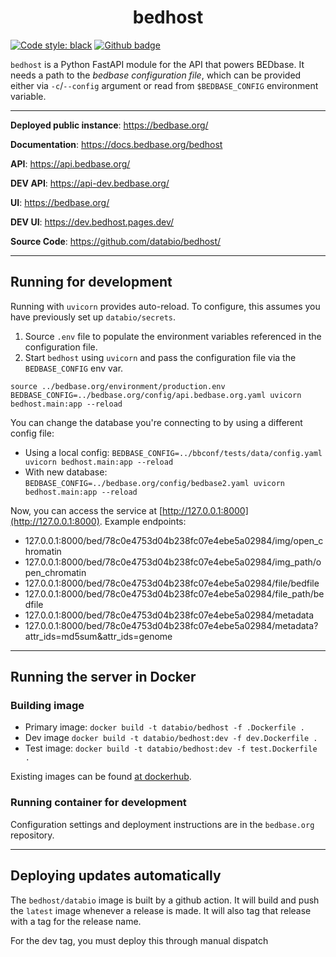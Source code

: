 <h1 align="center">bedhost</h1>

[![Code style: black](https://img.shields.io/badge/code%20style-black-000000.svg)](https://github.com/psf/black)
[![Github badge](https://img.shields.io/badge/source-github-354a75?logo=github)](https://github.com/databio/bedhost)


`bedhost` is a Python FastAPI module for the API that powers BEDbase.
It needs a path to the *bedbase configuration file*, which can be provided either via `-c`/`--config` argument or read from `$BEDBASE_CONFIG` environment variable. 

---
**Deployed public instance**: <a href="https://bedbase.org/" target="_blank">https://bedbase.org/</a>

**Documentation**: <a href="https://docs.bedbase.org/" target="_blank">https://docs.bedbase.org/bedhost</a>

**API**: <a href="https://api.bedbase.org/" target="_blank">https://api.bedbase.org/</a>

**DEV API**: <a href="https://dev.bedbase.org/" target="_blank">https://api-dev.bedbase.org/</a>

**UI**: <a href="https://bedbase.org/" target="_blank">https://bedbase.org/</a>

**DEV UI**: <a href="https://dev.bedhost.pages.dev/" target="_blank">https://dev.bedhost.pages.dev/</a>

**Source Code**: <a href="https://github.com/databio/bedhost/" target="_blank">https://github.com/databio/bedhost/</a>

---

## Running for development

Running with `uvicorn` provides auto-reload. To configure, this assumes you have previously set up `databio/secrets`. 

1. Source `.env` file to populate the environment variables referenced in the configuration file.
2. Start `bedhost` using `uvicorn` and pass the configuration file via the `BEDBASE_CONFIG` env var.


```console
source ../bedbase.org/environment/production.env
BEDBASE_CONFIG=../bedbase.org/config/api.bedbase.org.yaml uvicorn bedhost.main:app --reload
```

You can change the database you're connecting to by using a different config file:
- Using a local config: `BEDBASE_CONFIG=../bbconf/tests/data/config.yaml uvicorn bedhost.main:app --reload`
- With new database: `BEDBASE_CONFIG=../bedbase.org/config/bedbase2.yaml uvicorn bedhost.main:app --reload`

Now, you can access the service at [http://127.0.0.1:8000](http://127.0.0.1:8000). Example endpoints:
- 127.0.0.1:8000/bed/78c0e4753d04b238fc07e4ebe5a02984/img/open_chromatin
- 127.0.0.1:8000/bed/78c0e4753d04b238fc07e4ebe5a02984/img_path/open_chromatin
- 127.0.0.1:8000/bed/78c0e4753d04b238fc07e4ebe5a02984/file/bedfile
- 127.0.0.1:8000/bed/78c0e4753d04b238fc07e4ebe5a02984/file_path/bedfile
- 127.0.0.1:8000/bed/78c0e4753d04b238fc07e4ebe5a02984/metadata
- 127.0.0.1:8000/bed/78c0e4753d04b238fc07e4ebe5a02984/metadata?attr_ids=md5sum&attr_ids=genome

----
## Running the server in Docker

### Building image

- Primary image: `docker build -t databio/bedhost -f .Dockerfile .`
- Dev image `docker build -t databio/bedhost:dev -f dev.Dockerfile .`
- Test image: `docker build -t databio/bedhost:dev -f test.Dockerfile .`

Existing images can be found [at dockerhub](https://hub.docker.com/r/databio/bedhost).

### Running container for development

Configuration settings and deployment instructions are in the `bedbase.org` repository.

---

## Deploying updates automatically

The `bedhost/databio` image is built by a github action. It will build and push the `latest` image whenever a release is made. It will also tag that release with a tag for the release name.

For the dev tag, you must deploy this through manual dispatch
